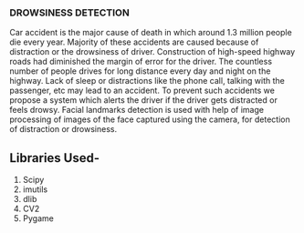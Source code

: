 ### DROWSINESS DETECTION
Car accident is the major cause of death in which around 1.3 million people die every year. Majority of these accidents are caused because of distraction or the drowsiness of driver. Construction of high-speed highway roads had diminished the margin of error for the driver. The countless number of people drives for long distance every day and night on the highway. Lack of sleep or distractions like the phone call, talking with the passenger, etc may lead to an accident. To prevent such accidents we propose a system which alerts the driver if the driver gets distracted or feels drowsy. Facial landmarks detection is used with help of image processing of images of the face captured using the camera, for detection of distraction or drowsiness.

## Libraries Used-
1. Scipy
2. imutils
3. dlib
4. CV2
5. Pygame
